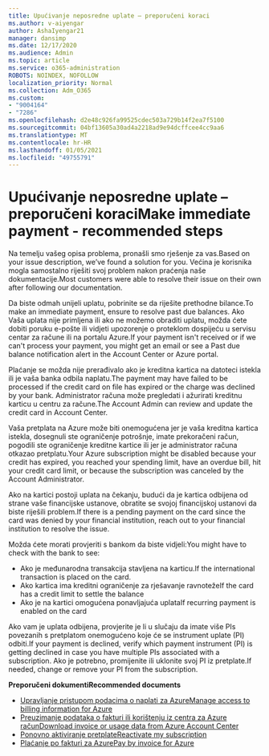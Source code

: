 ```yaml
---
title: Upućivanje neposredne uplate – preporučeni koraci
ms.author: v-aiyengar
author: AshaIyengar21
manager: dansimp
ms.date: 12/17/2020
ms.audience: Admin
ms.topic: article
ms.service: o365-administration
ROBOTS: NOINDEX, NOFOLLOW
localization_priority: Normal
ms.collection: Adm_O365
ms.custom:
- "9004164"
- "7286"
ms.openlocfilehash: d2e48c926fa99525cdec503a729b14f2ea7f5100
ms.sourcegitcommit: 04bf13605a30ad4a2218ad9e94dcffcee4cc9aa6
ms.translationtype: MT
ms.contentlocale: hr-HR
ms.lasthandoff: 01/05/2021
ms.locfileid: "49755791"
---
```

# <a name="make-immediate-payment---recommended-steps"></a><span data-ttu-id="4aaeb-102">Upućivanje neposredne uplate – preporučeni koraci</span><span class="sxs-lookup"><span data-stu-id="4aaeb-102">Make immediate payment - recommended steps</span></span>

<span data-ttu-id="4aaeb-103">Na temelju vašeg opisa problema, pronašli smo rješenje za vas.</span><span class="sxs-lookup"><span data-stu-id="4aaeb-103">Based on your issue description, we’ve found a solution for you.</span></span> <span data-ttu-id="4aaeb-104">Većina je korisnika mogla samostalno riješiti svoj problem nakon praćenja naše dokumentacije.</span><span class="sxs-lookup"><span data-stu-id="4aaeb-104">Most customers were able to resolve their issue on their own after following our documentation.</span></span>

<span data-ttu-id="4aaeb-105">Da biste odmah unijeli uplatu, pobrinite se da riješite prethodne bilance.</span><span class="sxs-lookup"><span data-stu-id="4aaeb-105">To make an immediate payment, ensure to resolve past due balances.</span></span> <span data-ttu-id="4aaeb-106">Ako Vaša uplata nije primljena ili ako ne možemo obraditi uplatu, možda ćete dobiti poruku e-pošte ili vidjeti upozorenje o proteklom dospijeću u servisu centar za račune ili na portalu Azure.</span><span class="sxs-lookup"><span data-stu-id="4aaeb-106">If your payment isn't received or if we can't process your payment, you might get an email or see a Past due balance notification alert in the Account Center or Azure portal.</span></span> 

<span data-ttu-id="4aaeb-107">Plaćanje se možda nije prerađivalo ako je kreditna kartica na datoteci istekla ili je vaša banka odbila naplatu.</span><span class="sxs-lookup"><span data-stu-id="4aaeb-107">The payment may have failed to be processed if the credit card on file has expired or the charge was declined by your bank.</span></span> <span data-ttu-id="4aaeb-108">Administrator računa može pregledati i ažurirati kreditnu karticu u centru za račune.</span><span class="sxs-lookup"><span data-stu-id="4aaeb-108">The Account Admin can review and update the credit card in Account Center.</span></span> 

<span data-ttu-id="4aaeb-109">Vaša pretplata na Azure može biti onemogućena jer je vaša kreditna kartica istekla, dosegnuli ste ograničenje potrošnje, imate prekoračeni račun, pogodili ste ograničenje kreditne kartice ili jer je administrator računa otkazao pretplatu.</span><span class="sxs-lookup"><span data-stu-id="4aaeb-109">Your Azure subscription might be disabled because your credit has expired, you reached your spending limit, have an overdue bill, hit your credit card limit, or because the subscription was canceled by the Account Administrator.</span></span>  

<span data-ttu-id="4aaeb-110">Ako na kartici postoji uplata na čekanju, budući da je kartica odbijena od strane vaše financijske ustanove, obratite se svojoj financijskoj ustanovi da biste riješili problem.</span><span class="sxs-lookup"><span data-stu-id="4aaeb-110">If there is a pending payment on the card since the card was denied by your financial institution, reach out to your financial institution to resolve the issue.</span></span>  

<span data-ttu-id="4aaeb-111">Možda ćete morati provjeriti s bankom da biste vidjeli:</span><span class="sxs-lookup"><span data-stu-id="4aaeb-111">You might have to check with the bank to see:</span></span>

- <span data-ttu-id="4aaeb-112">Ako je međunarodna transakcija stavljena na karticu.</span><span class="sxs-lookup"><span data-stu-id="4aaeb-112">If the international transaction is placed on the card.</span></span> 
- <span data-ttu-id="4aaeb-113">Ako kartica ima kreditni ograničenje za rješavanje ravnoteže</span><span class="sxs-lookup"><span data-stu-id="4aaeb-113">If the card has a credit limit to settle the balance</span></span> 
- <span data-ttu-id="4aaeb-114">Ako je na kartici omogućena ponavljajuća uplata</span><span class="sxs-lookup"><span data-stu-id="4aaeb-114">If recurring payment is enabled on the card</span></span> 

<span data-ttu-id="4aaeb-115">Ako vam je uplata odbijena, provjerite je li u slučaju da imate više PIs povezanih s pretplatom onemogućeno koje će se instrument uplate (PI) odbiti.</span><span class="sxs-lookup"><span data-stu-id="4aaeb-115">If your payment is declined, verify which payment instrument (PI) is getting declined in case you have multiple PIs associated with a subscription.</span></span> <span data-ttu-id="4aaeb-116">Ako je potrebno, promijenite ili uklonite svoj PI iz pretplate.</span><span class="sxs-lookup"><span data-stu-id="4aaeb-116">If needed, change or remove your PI from the subscription.</span></span> 

<span data-ttu-id="4aaeb-117">**Preporučeni dokumenti**</span><span class="sxs-lookup"><span data-stu-id="4aaeb-117">**Recommended documents**</span></span> 

- [<span data-ttu-id="4aaeb-118">Upravljanje pristupom podacima o naplati za Azure</span><span class="sxs-lookup"><span data-stu-id="4aaeb-118">Manage access to billing information for Azure</span></span>](https://docs.microsoft.com/azure/billing/billing-manage-access?WT.mc_id=Portal-Microsoft_Azure_Support)
- [<span data-ttu-id="4aaeb-119">Preuzimanje podataka o fakturi ili korištenju iz centra za Azure račun</span><span class="sxs-lookup"><span data-stu-id="4aaeb-119">Download invoice or usage data from Azure Account Center</span></span>](https://docs.microsoft.com/azure/billing/billing-download-azure-invoice-daily-usage-date?WT.mc_id=Portal-Microsoft_Azure_Support)
- [<span data-ttu-id="4aaeb-120">Ponovno aktiviranje pretplate</span><span class="sxs-lookup"><span data-stu-id="4aaeb-120">Reactivate my subscription</span></span>](https://docs.microsoft.com/azure/billing/billing-subscription-become-disable?WT.mc_id=Portal-Microsoft_Azure_Support)
- [<span data-ttu-id="4aaeb-121">Plaćanje po fakturi za Azure</span><span class="sxs-lookup"><span data-stu-id="4aaeb-121">Pay by invoice for Azure</span></span>](https://docs.microsoft.com/azure/cost-management-billing/manage/pay-by-invoice) 